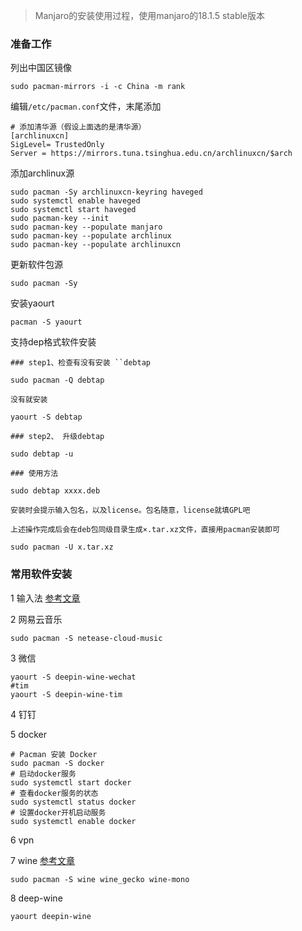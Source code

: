  
>Manjaro的安装使用过程，使用manjaro的18.1.5 stable版本

### 准备工作
列出中国区镜像
```
sudo pacman-mirrors -i -c China -m rank
```

编辑`/etc/pacman.conf`文件，末尾添加
```
# 添加清华源（假设上面选的是清华源）
[archlinuxcn]
SigLevel= TrustedOnly
Server = https://mirrors.tuna.tsinghua.edu.cn/archlinuxcn/$arch
```
添加archlinux源
```
sudo pacman -Sy archlinuxcn-keyring haveged
sudo systemctl enable haveged
sudo systemctl start haveged
sudo pacman-key --init
sudo pacman-key --populate manjaro
sudo pacman-key --populate archlinux
sudo pacman-key --populate archlinuxcn
```
更新软件包源
```
sudo pacman -Sy
```
安装yaourt
```
pacman -S yaourt
```
支持dep格式软件安装
```
### step1、检查有没有安装 ``debtap

sudo pacman -Q debtap

没有就安装

yaourt -S debtap

### step2、 升级debtap

sudo debtap -u

### 使用方法

sudo debtap xxxx.deb

安装时会提示输入包名，以及license。包名随意，license就填GPL吧

上述操作完成后会在deb包同级目录生成×.tar.xz文件，直接用pacman安装即可

sudo pacman -U x.tar.xz 
```

### 常用软件安装

1 输入法
[参考文章](https://zhuanlan.zhihu.com/p/80867772)

2 网易云音乐
```
sudo pacman -S netease-cloud-music
```
3 微信
```
yaourt -S deepin-wine-wechat
#tim
yaourt -S deepin-wine-tim
```

4 钉钉

5 docker
```
# Pacman 安装 Docker
sudo pacman -S docker
# 启动docker服务
sudo systemctl start docker 
# 查看docker服务的状态
sudo systemctl status docker
# 设置docker开机启动服务
sudo systemctl enable docker
```

6 vpn

7 wine
[参考文章](https://blog.csdn.net/zbgjhy88/article/details/85110956)
```
sudo pacman -S wine wine_gecko wine-mono
```

8 deep-wine

```
yaourt deepin-wine
```